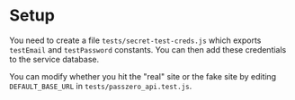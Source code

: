 # Setup

You need to create a file `tests/secret-test-creds.js` which exports `testEmail` and `testPassword` constants. You can then add these credentials to the service database.

You can modify whether you hit the "real" site or the fake site by editing `DEFAULT_BASE_URL` in `tests/passzero_api.test.js`.

